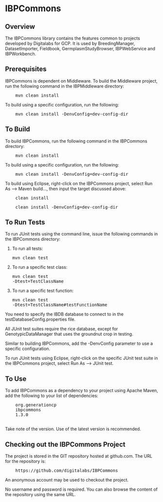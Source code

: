 IBPCommons
============

Overview
----------
The IBPCommons library contains the features common to projects developed by Digitalabs for GCP. 
It is used by BreedingManager, DatasetImporter, Fieldbook, GermplasmStudyBrowser, IBPWebService and IBPWorkbench.

Prerequisites
---------------
IBPCommons is dependent on Middleware. To build the Middleware project, run the following command in the IBPMiddleware directory:  
<pre>
    mvn clean install
</pre>
    
To build using a specific configuration, run the following:  
<pre>
    mvn clean install -DenvConfig=dev-config-dir  
</pre>  
 
To Build
----------
To build IBPCommons, run the following command in the IBPCommons directory:  
<pre>
    mvn clean install
</pre>
    
To build using a specific configuration, run the following:  
<pre>
    mvn clean install -DenvConfig=dev-config-dir  
</pre>  

To build using Eclipse, right-click on the IBPCommons project, select Run As --> Maven build..., then input the target discussed above:
<pre>
    clean install
</pre>
<pre>
    clean install -DenvConfig=dev-config-dir  
</pre>  


  
To Run Tests
--------------
To run JUnit tests using the command line, issue the following commands in the IBPCommons directory:
  1.  To run all tests: <pre>mvn clean test</pre>
  2.  To run a specific test class: <pre>mvn clean test -Dtest=TestClassName</pre>
  3.  To run a specific test function: <pre>mvn clean test -Dtest=TestClassName#testFunctionName</pre>

You need to specify the IBDB database to connect to in the testDatabaseConfig.properties file. 

All JUnit test suites require the rice database, except for GenotypicDataManager that uses the groundnut crop in testing.

Similar to building IBPCommons, add the -DenvConfig parameter to use a specific configuration.

To run JUnit tests using Eclipse, right-click on the specific JUnit test suite in the IBPCommons project, select Run As --> JUnit test.
 
To Use
-----------
To add IBPCommons as a dependency to your project using Apache Maven, add the following to your list of dependencies:  
<pre>
	<groupId>org.generationcp</groupId>
    <artifactId>ibpcommons</artifactId>
    <version>1.3.0</version>
      
</pre>

Take note of the version.  Use of the latest version is recommended.  


Checking out the IBPCommons Project
-------------------
The project is stored in the GIT repository hosted at github.com.  The URL for the repository is: 
<pre>
    https://github.com/digitalabs/IBPCommons   
</pre>
An anonymous account may be used to checkout the project.  

No username and password is required.  You can also browse the content of the repository using the same URL.  

